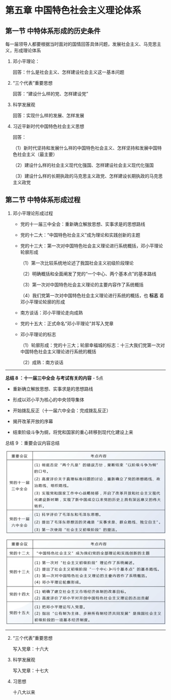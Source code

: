 # 第五章 中国特色社会主义理论体系

## 第一节 中特体系形成的历史条件

每一届领导人都要根据当时面对的国情回答具体问题，发展社会主义、马克思主义，形成理论体系

1. 邓小平理论：

    回答：什么是社会主义、怎样建设社会主义这一基本问题

2. “三个代表”重要思想

    回答：“建设什么样的党、怎样建设党”

3. 科学发展观

    回答：实现什么样的发展、怎样发展

4. 习近平新时代中国特色社会主义思想

    回答：

    （1）新时代坚持和发展什么祥的中国特色社会主义、怎样坚持和发展中国特色社会主义（最主要）

    （2）建设什么样的社会主义现代化强国、怎样建设社会主义现代化强国

    （3）建设什么样的长期执政的马克思主义政党、怎样建设长期执政的马克思主义政党

## 第二节 中特体系形成过程

1. 邓小平理论形成过程

    - 党的十一届三中全会：重新确立解放思想、实事求是的思想路线

    - 党的十二大：“中国特色社会主义”成为理论和实践创新的主题

    - 党的十三大：第一次对中国特色社会主义理论进行系统概括，邓小平理论轮廓形成

        （1）第一次比较系统地论述了我国社会主义初级阶段理论

        （2）明确概括和全面阐发了党的“一个中心、两个基本点”的基本路线

        （3）第一次对中国特色社会主义理论的主要内容作了系统概括

        （4）我们党第一次对中国特色社会主义理论进行系统的概括，也 **标志** 着邓小平理论轮廓的形成

    - 南方谈话：邓小平理论走向成熟

    - 党的十五大：正式命名“邓小平理论”并写入党章

    - 邓小平理论的标志

        （1）轮廓形成：党的十三大；轮廓幸福城的标志：十三大我们党第一次对中国特色社会主义理论进行系统的概括

        （2）成熟：南方谈话

---

**总结 8 ：十一届三中全会 与考试有关的内容** - 5点

- 重新确立解放思想、实事求是的思想路线

- 形成以邓小平为核心的中央领导集体

- 开始拨乱反正（十一届六中全会：完成拨乱反正）

- 揭开改革开放的序幕

- 结束阶级斗争为纲，将党和国家的重心转移到现代化建设上来

总结 9 ：重要会议内容总结

![alt text](image-6.png)

![alt text](image-7.png)

---

2. “三个代表”重要思想

    写入党章：十六大

3. 科学发展观

    写入党章：十七大

4. 习思想

    十八大以来

